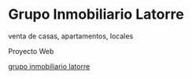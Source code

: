 # Grupo Inmobiliario Latorre
venta de casas, apartamentos, locales

Proyecto Web  

[grupo inmobiliario latorre](https://grupoinmobiliariolatorre.com)


